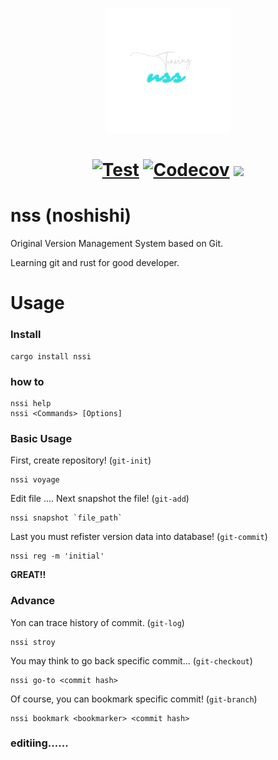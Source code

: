 
<p align="center">
<img src="https://github.com/nopeNoshishi/nss/blob/main/picture/logos.png" width="200">
</p>


<h1 align="center">

[![Test](https://github.com/nopeNoshishi/nss/actions/workflows/rust.yml/badge.svg)](https://github.com/nopeNoshishi/nss/actions/workflows/rust.yml) [![Codecov](https://codecov.io/gh/nopeNoshishi/nss/branch/main/graph/badge.svg?token=TVQHRPZ1SN)](https://codecov.io/gh/nopeNoshishi/nss) <img src="https://img.shields.io/badge/version-0.1.6-green?style=flat-square">

</h1>

# nss (noshishi)
Original Version Management System based on Git.


Learning git and rust for good developer.

# Usage
### Install
```
cargo install nssi
```

### how to
```
nssi help
nssi <Commands> [Options]
```

### Basic Usage
First, create repository! (`git-init`)
```
nssi voyage
```

Edit file ....
Next snapshot the file! (`git-add`)
```
nssi snapshot `file_path`
```

Last you must refister version data into database! (`git-commit`)
```
nssi reg -m 'initial'
```

**GREAT!!**

### Advance
Yon can trace history of commit. (`git-log`)
```
nssi stroy
```

You may think to go back specific commit... (`git-checkout`)
```
nssi go-to <commit hash>
```

Of course, you can bookmark specific commit! (`git-branch`)
```
nssi bookmark <bookmarker> <commit hash>
```

### editiing......
